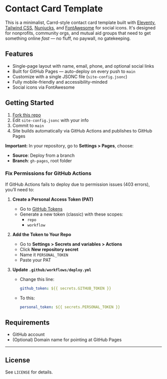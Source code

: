 # Contact Card Template

This is a minimalist, Carrd-style contact card template built with [Eleventy](https://www.11ty.dev/), [Tailwind CSS](https://tailwindcss.com/), [Nunjucks](https://mozilla.github.io/nunjucks/), and [FontAwesome](https://fontawesome.com/) for social icons. It's designed for nonprofits, community orgs, and mutual aid groups that need to get something online *fast* — no fluff, no paywall, no gatekeeping.

## Features
- Single-page layout with name, email, phone, and optional social links
- Built for GitHub Pages — auto-deploy on every push to `main`
- Customize with a single JSONC file (`site-config.jsonc`)
- Fully mobile-friendly and accessibility-minded
- Social icons via FontAwesome

## Getting Started
1. [Fork this repo](https://github.com/YOUR-ORG/contact-card-template)
2. Edit `site-config.jsonc` with your info
3. Commit to `main`
4. Site builds automatically via GitHub Actions and publishes to GitHub Pages

**Important:** In your repository, go to **Settings > Pages**, choose:
- **Source**: Deploy from a branch
- **Branch**: `gh-pages`, root folder

### Fix Permissions for GitHub Actions
If GitHub Actions fails to deploy due to permission issues (403 errors), you’ll need to:

1. **Create a Personal Access Token (PAT)**
   - Go to [GitHub Tokens](https://github.com/settings/tokens?type=beta)
   - Generate a new token (classic) with these scopes:
     - `repo`
     - `workflow`

2. **Add the Token to Your Repo**
   - Go to **Settings > Secrets and variables > Actions**
   - Click **New repository secret**
   - Name it `PERSONAL_TOKEN`
   - Paste your PAT

3. **Update `.github/workflows/deploy.yml`**
   - Change this line:
     ```yaml
     github_token: ${{ secrets.GITHUB_TOKEN }}
     ```
   - To this:
     ```yaml
     personal_token: ${{ secrets.PERSONAL_TOKEN }}
     ```

## Requirements
- GitHub account
- (Optional) Domain name for pointing at GitHub Pages

---

## License
See `LICENSE` for details.